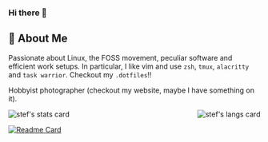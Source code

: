 ### Hi there 👋

<!--
**Stefan-Radu/Stefan-Radu** is a ✨ _special_ ✨ repository because its `README.md` (this file) appears on your GitHub profile.

Here are some ideas to get you started:
- About
- 📫 How to reach me: ...
- ⚡ Fun fact: ...
-->

## 🚀 About Me

Passionate about Linux, the FOSS movement, peculiar software and efficient work setups. In particular, I like vim and use `zsh`, `tmux`, `alacritty` and `task warrior`. Checkout my `.dotfiles`!!

Hobbyist photographer (checkout my website, maybe I have something on it).

<div style="display:flex; flex-direction:row; align-items:center; justify-content:space-between;">
  <img align="center" src="https://github-readme-stats.vercel.app/api?username=Stefan-Radu&show_icons=true&theme=gruvbox&hide_border=true" alt="stef's stats card" />
  &emsp;&emsp;&emsp;
  <img align="center" src="https://github-readme-stats.vercel.app/api/top-langs?username=Stefan-Radu&theme=gruvbox&hide_border=true&layout=compact&langs_count=8&exclude_repo=obsidian" alt="stef's langs card" />
</div>

[![Readme Card](https://github-readme-stats.vercel.app/api/pin/?username=Stefan-Radu&repo=kindaOSU)](https://github.com/Stefan-Radu/Acclivity)
